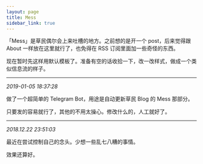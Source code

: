 ```yaml
---
layout: page
title: Mess
sidebar_link: true
---
```


「Mess」是草民偶尔会上来吐槽的地方。之前想的是开一个 post，后来觉得跟 About 一样放在这里就行了，也免得在 RSS 订阅里面加一些奇怪的东西。

现在暂时先这样用默认模板了。准备有空的话收拾一下，改一改样式，做成一个类似信息流的样子。

<!-- insert here -->

------------

_2019-01-05 18:37:28_

做了一个超简单的 Telegram Bot，用途是自动更新草民 Blog 的 Mess 那部分。

只要发的容易就行了，其他的不用太操心。修改什么的，人工就好了。

------------

_2018.12.22 23:51:03_

最近在尝试控制自己的念头。少想一些乱七八糟的事情。

效果还算好。
